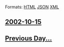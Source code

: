 
Formats: [HTML](2002/10/15/index.html)  [JSON](2002/10/15/index.json)  [XML](2002/10/15/index.xml)  

## [2002-10-15](/news/2002/10/15/index.md)

## [Previous Day...](/news/2002/10/14/index.md)

